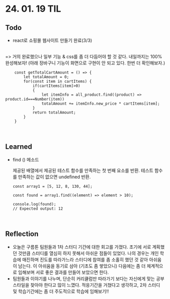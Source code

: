 # 24. 01. 19 TIL

## Todo
 - react로 쇼핑몰 웹사이트 만들기 완료(3/3)
<br>
=> 거의 완료했으나 일부 기능 & css를 좀 더 다듬어야 할 것 같다. 내일까지는 100% 완성해보자! (아래 장바구니 기능이 화면으로 구현이 안 되고 있다. 한번 더 확인해보자.)

```
    const getTotalCartAmount = () => {
        let totalAmount = 0;
        for(const item in cartItems) {
            if(cartItems[item]>0)
            {
                let itemInfo = all_product.find((product) => product.id===Number(item))
                totalAmount += itemInfo.new_price * cartItems[item];
            }
            return totalAmount;
        }
    }
```
 

<br>  

## Learned
- find () 메소드
    
    제공된 배열에서 제공된 테스트 함수를 만족하는 첫 번째 요소를 반환. 테스트 함수를 만족하는 값이 없으면 undefined 반환.

    ```
    const array1 = [5, 12, 8, 130, 44];

    const found = array1.find((element) => element > 10);

    console.log(found);
    // Expected output: 12
    ```

<br>

## Reflection
 - 오늘은 구름톤 팀원들과 1차 스터디 기간에 대한 회고를 가졌다. 초기에 서로 계획했던 것만큼 스터디를 열심히 하지 못해서 아쉬운 점들이 있었다. 나의 경우는 개인 학습에 매진하며 진도를 따라가느라 스터디에 참여를 좀 소홀히 했던 것 같아 아쉬움이 남는다. 이 아쉬움을 동기로 삼아 (기초도 좀 쌓았으니) 다음에는 좀 더 체계적으로 임해보며 서로 좋은 결과를 만들어 보았으면 한다. 
 - 팀원들과 이야기를 나누며, 단순히 커리큘럼만 따라가기 보다는 자신에게 맞는 공부스타일을 찾아야 한다고 많이 느꼈다. 적응기간을 거쳤다고 생각하고, 2차 스터디 및 학습기간에는 좀 더 주도적으로 학습에 임해보기!!